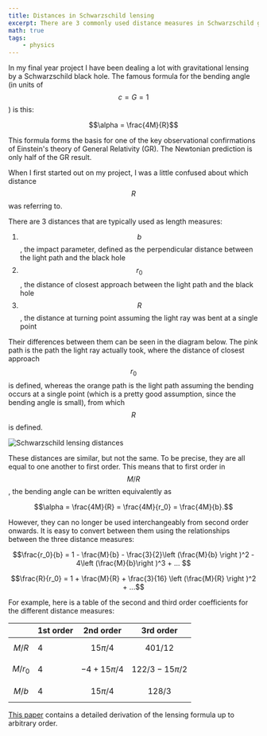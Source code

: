 ```yaml
---
title: Distances in Schwarzschild lensing
excerpt: There are 3 commonly used distance measures in Schwarzschild gravitational lensing to parameterise the light ray. 
math: true
tags:
    - physics
---
```


In my final year project I have been dealing a lot with gravitational lensing by a Schwarzschild black hole. The famous formula for the bending angle (in units of $$c = G = 1$$) is this:

$$\alpha = \frac{4M}{R}$$

This formula forms the basis for one of the key observational confirmations of Einstein's theory of General Relativity (GR). The Newtonian prediction is only half of the GR result. 

When I first started out on my project, I was a little confused about which distance $$R$$ was referring to. 

There are 3 distances that are typically used as length measures:

1. $$b$$, the impact parameter, defined as the perpendicular distance between the light path and the black hole
2. $$r_0$$, the distance of closest approach between the light path and the black hole
3. $$R$$, the distance at turning point assuming the light ray was bent at a single point

Their differences between them can be seen in the diagram below. The pink path is the path the light ray actually took, where the distance of closest approach $$r_0$$ is defined, whereas the orange path is the light path assuming the bending occurs at a single point (which is a pretty good assumption, since the bending angle is small), from which $$R$$ is defined. 

<img alt="Schwarzschild lensing distances" src="{{ '/assets/img/schwarzschild-lensing.jpg' | absolute_url }}">

These distances are similar, but not the same. To be precise, they are all equal to one another to first order. This means that to first order in $$M/R$$, the bending angle can be written equivalently as

$$\alpha = \frac{4M}{R} = \frac{4M}{r_0} = \frac{4M}{b}.$$

However, they can no longer be used interchangeably from second order onwards. It is easy to convert between them using the relationships between the three distance measures:

$$\frac{r_0}{b} = 1 - \frac{M}{b} - \frac{3}{2}\left (\frac{M}{b} \right )^2 - 4\left (\frac{M}{b}\right )^3 + ... $$

$$\frac{R}{r_0} = 1 + \frac{M}{R} + \frac{3}{16} \left (\frac{M}{R} \right )^2 + ...$$

For example, here is a table of the second and third order coefficients for the different distance measures:

|            | 1st order   | 2nd order    | 3rd order  |
| ---------| ---- | ------------- | ----- |
| $$M/R$$    | 4   | $$15\pi/4$$ | $$401/12$$ |
| $$M/r_0$$  | 4 | $$-4 + 15\pi/4 $$  | $$122/3 - 15\pi/2$$  |
| $$M/b$$    | 4   | $$15\pi/4$$    |    $$128/3$$ |

[This paper](https://arxiv.org/pdf/gr-qc/0511019.pdf) contains a detailed derivation of the lensing formula up to arbitrary order.  